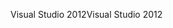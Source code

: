<span data-ttu-id="1a776-101">Visual Studio 2012</span><span class="sxs-lookup"><span data-stu-id="1a776-101">Visual Studio 2012</span></span>